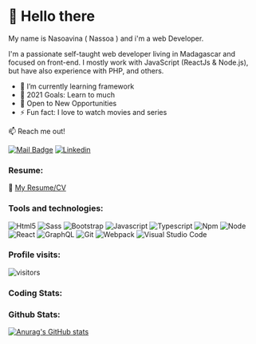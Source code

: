# 👋 Hello there

My name is Nasoavina ( Nassoa ) and i'm a web Developer.

I'm a passionate self-taught web developer living in Madagascar and focused on front-end. I mostly work with JavaScript (ReactJs & Node.js), but have also experience with PHP, and others.

<!-- I'm a passionate self-taught Full Stack web developer, living in Madagascar and focused on front-end. I mostly work with JavaScript (ReactJs & Node.js), but have also experience with PHP, and others. -->

<!-- I'm an independent Web developer living in Madagascar and focused on front-end. I mostly work with JavaScript (ReactJs & Node.js), but have also experience with PHP, and others. -->

<!-- I'm still keep exploring and learning about web development to become a Fullstack developer. -->

- 🌱 I’m currently learning framework
- 🥅 2021 Goals: Learn to much
- 🌟 Open to New Opportunities
- ⚡ Fun fact: I love to watch movies and series

:mailbox: Reach me out!

[![Mail Badge](https://img.shields.io/badge/-mail-c0392b?style=for-the-badge&labelColor=c0392b&logo=gmail&logoColor=white)](mailto:nasoavina.m@gmail.com) [![Linkedin](https://img.shields.io/badge/linkedin-0077B5?style=for-the-badge&logo=linkedin&logoColor=white) ](https://www.linkedin.com/in/safidy-manitriniaina/)

### Resume:
:memo: [My Resume/CV](https://github.com/nassoa/nassoa/raw/master/resumes/CV-Nasoavina.pdf)

### Tools and technologies:

<img alt="Html5" src="https://img.shields.io/badge/HTML5-E34F26?style=for-the-badge&logo=html5&logoColor=white" /> <img alt="Sass" src="https://img.shields.io/badge/Sass-CC6699?style=for-the-badge&logo=sass&logoColor=white" /> <img alt="Bootstrap" src="https://img.shields.io/badge/Bootstrap-563D7C?style=for-the-badge&logo=bootstrap&logoColor=white" /> <img alt="Javascript" src="https://img.shields.io/badge/JavaScript-F7DF1E?style=for-the-badge&logo=javascript&logoColor=black" />
<img alt="Typescript" src="https://img.shields.io/badge/TypeScript-007ACC?style=for-the-badge&logo=typescript&logoColor=white" /> <img alt="Npm" src="https://img.shields.io/badge/npm-CB3837?style=for-the-badge&logo=npm&logoColor=white" /> <img alt="Node" src="https://img.shields.io/badge/Node.js-43853D?style=for-the-badge&logo=node.js&logoColor=white" /> <img alt="React" src="https://img.shields.io/badge/React-20232A?style=for-the-badge&logo=react&logoColor=61DAFB" /> <img alt="GraphQL" src="https://img.shields.io/badge/-GraphQL-E10098?style=for-the-badge&logo=graphql"/> <img alt="Git" src="https://img.shields.io/badge/Git-F05032?style=for-the-badge&logo=git&logoColor=white" /> <img alt="Webpack" src="https://img.shields.io/badge/webpack-%238DD6F9.svg?&style=for-the-badge&logo=webpack&logoColor=black" /> <img alt="Visual Studio Code" src="https://img.shields.io/badge/VisualStudioCode-0078d7.svg?&style=for-the-badge&logo=visual-studio-code&logoColor=white"/>

### Profile visits:
![visitors](https://visitor-badge.glitch.me/badge?page_id=nassoa.nassoa)

### Coding Stats:
<!--START_SECTION:waka-->
<!--END_SECTION:waka-->

### Github Stats:
[![Anurag's GitHub stats](https://github-readme-stats.vercel.app/api?username=nassoa&&hide=stars,prs,contribs&theme=tokyonight)](https://github.com/anuraghazra/github-readme-stats)